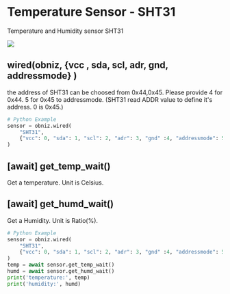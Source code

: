 # Temperature Sensor - SHT31
Temperature and Humidity sensor SHT31

![](./sht31.jpg)

## wired(obniz,  {vcc , sda, scl, adr, gnd, addressmode} )
the address of SHT31 can be choosed from 0x44,0x45.
Please provide 4 for 0x44. 5 for 0x45 to addressmode.
(SHT31 read ADDR value to define it's address. 0 is 0x45.)
```Python
# Python Example
sensor = obniz.wired(
    "SHT31",
    {"vcc": 0, "sda": 1, "scl": 2, "adr": 3, "gnd" :4, "addressmode": 5}
)
```
## [await] get_temp_wait()
Get a temperature. Unit is Celsius.

## [await] get_humd_wait()
Get a Humidity. Unit is Ratio(%).
```Python
# Python Example
sensor = obniz.wired(
    "SHT31",
    {"vcc": 0, "sda": 1, "scl": 2, "adr": 3, "gnd" :4, "addressmode": 5}
)
temp = await sensor.get_temp_wait()
humd = await sensor.get_humd_wait()
print('temperature:', temp)
print('humidity:', humd)
```
